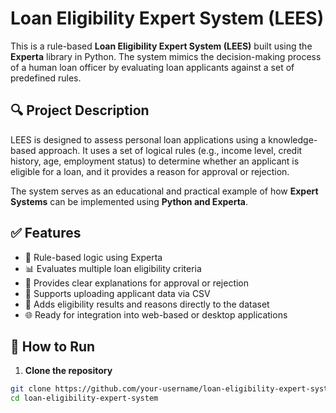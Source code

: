 # Loan Eligibility Expert System (LEES)

This is a rule-based **Loan Eligibility Expert System (LEES)** built using the **Experta** library in Python. The system mimics the decision-making process of a human loan officer by evaluating loan applicants against a set of predefined rules.

## 🔍 Project Description

LEES is designed to assess personal loan applications using a knowledge-based approach. It uses a set of logical rules (e.g., income level, credit history, age, employment status) to determine whether an applicant is eligible for a loan, and it provides a reason for approval or rejection.

The system serves as an educational and practical example of how **Expert Systems** can be implemented using **Python and Experta**.

## ✅ Features

- 🧠 Rule-based logic using Experta
- 📊 Evaluates multiple loan eligibility criteria
- 📝 Provides clear explanations for approval or rejection
- 📂 Supports uploading applicant data via CSV
- 🧾 Adds eligibility results and reasons directly to the dataset
- 🌐 Ready for integration into web-based or desktop applications

## 🚀 How to Run

1. **Clone the repository**

```bash
git clone https://github.com/your-username/loan-eligibility-expert-system.git
cd loan-eligibility-expert-system

